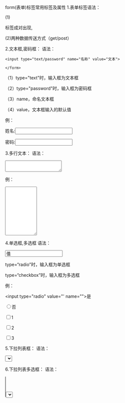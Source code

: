 form(表单)标签常用标签及属性
1.表单标签语法：
  <form method="传送方式" action="服务器文件"></form>

  (1)<form>标签成对出现,

  (2)两种数据传送方式（get/post）

 

 

2.文本框,密码框：
  语法：
   <form>

    <input type="text/password" name="名称" value="文本">

    </form>

（1）type="text"时，输入框为文本框

（2）type="password"时，输入框为密码框

（3）name，命名文本框

（4）value，文本框输入的默认值

例：

<form>

  姓名:<input type="text">

  密码:<input type="password">

</form>

 

 

3.多行文本：
  语法：

<form>

  <textarea rows="行数" cols="列数"></textarea>

</form>

例：

<form>

  <textarea rows="10" cols="10"></textarea>

</form>

 

 

4.单选框,多选框
语法：

<form>

  <input type="radio/checkbox" value="值" name="名称">

</form>

type=“radio”时，输入框为单选框

type=“checkbox”时，输入框为多选框

例：

<form>

  <input type="radio" value="' name="">是

  <input type="radio" value="" name="">否

</form>

<form>

  <input type="checkbox" value="" name="">1

  <input type="checkbox" value="" name="">2

  <input type="checkbox" value="" name="">3

</form>

 

 

5.下拉列表框：
语法：

<form>

  <select>

     <option value="值"></option>

     <option value="值"></option>

     <option value="值"></option>

  </select>

</form>

 

 

6.下拉列表多选框：
语法：

<form>

  <select multiple>

     <option></option>

     <option></option>

  <select>

</form>

 

 

7.普通，提交，重置按钮：
语法：

<form>

  <input type="button" value="普通按钮">

  <input type="submit" value="提交按钮">

  <input type="reset" value="重置按钮">

</form>
